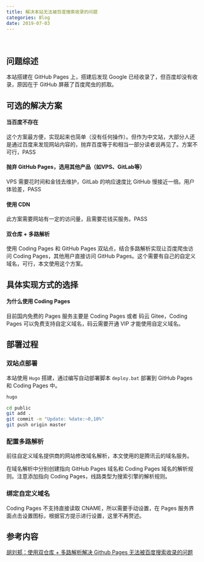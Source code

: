```yaml
---
title: 解决本站无法被百度搜索收录的问题
categories: Blog
date: 2019-07-03
---
```


&nbsp;

<!--more-->

## 问题综述

本站搭建在 GitHub Pages 上，搭建后发现 Google 已经收录了，但百度却没有收录，原因在于 GitHub 屏蔽了百度爬虫的抓取。

## 可选的解决方案

#### 当百度不存在

这个方案最方便，实现起来也简单（没有任何操作）。但作为中文站，大部分人还是通过百度来发现网站内容的，抛弃百度等于和相当一部分读者说再见了。方案不可行，PASS

#### 抛弃 GitHub Pages，选用其他产品（如VPS、GitLab等）

VPS 需要花时间和金钱去维护，GitLab 的响应速度比 GitHub 慢接近一倍。用户体验差，PASS

#### 使用 CDN

此方案需要网站有一定的访问量，且需要花钱买服务。PASS

#### 双仓库 + 多路解析

使用 Coding Pages 和 GitHub Pages 双站点，结合多路解析实现让百度爬虫访问 Coding Pages，其他用户直接访问 GitHub Pages。这个需要有自己的自定义域名，可行，本文使用这个方案。

## 具体实现方式的选择

#### 为什么使用 Coding Pages

目前国内免费的 Pages 服务主要是 Coding Pages 或者 码云 Gitee，Coding Pages 可以免费支持自定义域名，码云需要开通 VIP 才能使用自定义域名。

## 部署过程

### 双站点部署

本站使用 `Hugo` 搭建，通过编写自动部署脚本 `deploy.bat` 部署到 GitHub Pages 和 Coding Pages 中。

```bash
hugo

cd public
git add .
git commit -m "Update: %date:~0,10%"
git push origin master
```

### 配置多路解析

前往自定义域名提供商的网站修改域名解析，本文使用的是腾讯云的域名服务。

在域名解析中分别创建指向 GitHub Pages 域名和 Coding Pages 域名的解析规则。注意添加指向 Coding Pages，线路类型为搜索引擎的解析规则。

### 绑定自定义域名

Coding Pages 不支持直接读取 CNAME，所以需要手动设置，在 Pages 服务界面点击设置图标，根据官方提示进行设置，这里不再赘述。

## 参考内容

[胡刘郏：使用双仓库 + 多路解析解决 Github Pages 无法被百度搜索收录的问题](https://www.huliujia.com/blog/7d8b8a8b346ec437171b8ceca0c4fd708af4b702/)